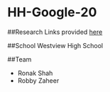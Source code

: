 # HH-Google-20

##Research
Links provided <a href = "https://google.com">here</a>

##School
Westview High School

##Team
 - Ronak Shah
 - Robby Zaheer
